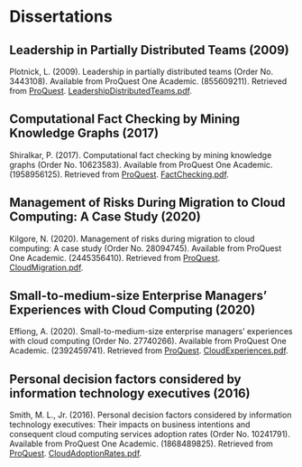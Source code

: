 # Dissertations

## Leadership in Partially Distributed Teams (2009)

Plotnick, L. (2009). Leadership in partially distributed teams (Order No. 3443108). Available from ProQuest One Academic. (855609211). Retrieved from [ProQuest](https://proxy1.ncu.edu/login?url=https://www-proquest-com.proxy1.ncu.edu/dissertations-theses/leadership-partially-distributed-teams/docview/855609211/se-2?accountid=28180). [LeadershipDistributedTeams.pdf](LeadershipDistributedTeams.pdf).

## Computational Fact Checking by Mining Knowledge Graphs (2017)

Shiralkar, P. (2017). Computational fact checking by mining knowledge graphs (Order No. 10623583). Available from ProQuest One Academic. (1958956125). Retrieved from [ProQuest](https://proxy1.ncu.edu/login?url=https://www-proquest-com.proxy1.ncu.edu/dissertations-theses/computational-fact-checking-mining-knowledge/docview/1958956125/se-2?accountid=28180).  [FactChecking.pdf](FactChecking.pdf).

## Management of Risks During Migration to Cloud Computing: A Case Study (2020)

Kilgore, N. (2020). Management of risks during migration to cloud computing: A case study (Order No. 28094745). Available from ProQuest One Academic. (2445356410). Retrieved from [ProQuest](https://proxy1.ncu.edu/login?url=https://www-proquest-com.proxy1.ncu.edu/dissertations-theses/management-risks-during-migration-cloud-computing/docview/2445356410/se-2?accountid=28180). [CloudMigration.pdf](CloudMigration.pdf).

## Small-to-medium-size Enterprise Managers’ Experiences with Cloud Computing (2020)

Effiong, A. (2020). Small-to-medium-size enterprise managers’ experiences with cloud computing (Order No. 27740266). Available from ProQuest One Academic. (2392459741). Retrieved from [ProQuest](https://proxy1.ncu.edu/login?url=https://www-proquest-com.proxy1.ncu.edu/dissertations-theses/small-medium-size-enterprise-managers-experiences/docview/2392459741/se-2?accountid=28180). [CloudExperiences.pdf](CloudExperiences.pdf).

## Personal decision factors considered by information technology executives (2016)

Smith, M. L., Jr. (2016). Personal decision factors considered by information technology executives: Their impacts on business intentions and consequent cloud computing services adoption rates (Order No. 10241791). Available from ProQuest One Academic. (1868489825). Retrieved from [ProQuest](https://proxy1.ncu.edu/login?url=https://www-proquest-com.proxy1.ncu.edu/dissertations-theses/personal-decision-factors-considered-information/docview/1868489825/se-2?accountid=28180). [CloudAdoptionRates.pdf](CloudAdoptionRates.pdf).
